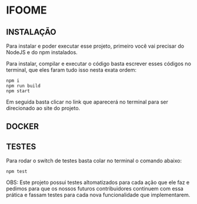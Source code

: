 # IFOOME

## INSTALAÇÃO

Para instalar e poder executar esse projeto, primeiro você vai precisar do NodeJS e do npm instalados.

Para instalar, compilar e executar o código basta escrever esses códigos no terminal, que eles faram tudo isso nesta exata ordem:
    
    npm i
    npm run build
    npm start

Em seguida basta clicar no link que aparecerá no terminal para ser direcionado ao site do projeto.

## DOCKER

## TESTES

Para rodar o switch de testes basta colar no terminal o comando abaixo:

    npm test

OBS: Este projeto possui testes altomatizados para cada ação que ele faz e pedimos para que os nossos futuros contribuidores continuem com essa prática e fassam testes para cada nova funcionalidade que implementarem.